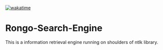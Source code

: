 [![wakatime](https://wakatime.com/badge/user/366f0ebe-90a8-41ad-8c26-e0319cf809af/project/e80c8a61-a04c-463d-8b51-557f3d69e03a.svg)](https://wakatime.com/badge/user/366f0ebe-90a8-41ad-8c26-e0319cf809af/project/e80c8a61-a04c-463d-8b51-557f3d69e03a)
# Rongo-Search-Engine
This is a information retrieval engine running on shoulders of ntlk library. 
